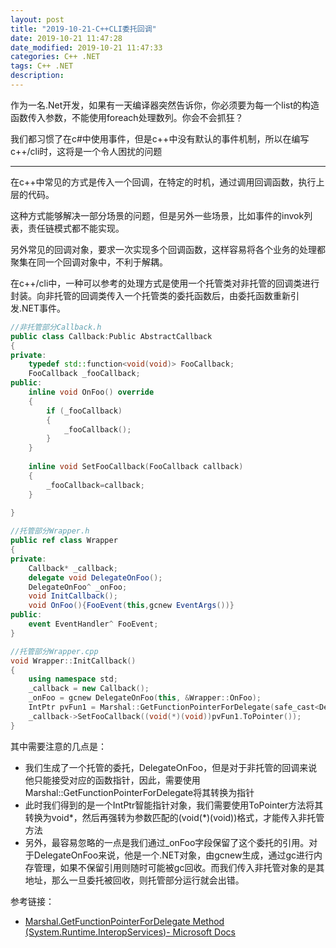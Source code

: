 ```yaml
---
layout: post
title: "2019-10-21-C++CLI委托回调"
date: 2019-10-21 11:47:28
date_modified: 2019-10-21 11:47:33
categories: C++ .NET
tags: C++ .NET
description:
---
```


作为一名.Net开发，如果有一天编译器突然告诉你，你必须要为每一个list的构造函数传入参数，不能使用foreach处理数列。你会不会抓狂？

我们都习惯了在c#中使用事件，但是c++中没有默认的事件机制，所以在编写c++/cli时，这将是一个令人困扰的问题

---

在c++中常见的方式是传入一个回调，在特定的时机，通过调用回调函数，执行上层的代码。

这种方式能够解决一部分场景的问题，但是另外一些场景，比如事件的invok列表，责任链模式都不能实现。

另外常见的回调对象，要求一次实现多个回调函数，这样容易将各个业务的处理都聚集在同一个回调对象中，不利于解耦。



在c++/cli中，一种可以参考的处理方式是使用一个托管类对非托管的回调类进行封装。向非托管的回调类传入一个托管类的委托函数后，由委托函数重新引发.NET事件。

```c++
//非托管部分Callback.h
public class Callback:Public AbstractCallback
{
private:
    typedef std::function<void(void)> FooCallback;
	FooCallback _fooCallback;
public:
    inline void OnFoo() override
    {
        if (_fooCallback)
		{
			_fooCallback();
		}
    }
    
    inline void SetFooCallback(FooCallback callback)
    {
        _fooCallback=callback;
    }
    
}
```

```c#
//托管部分Wrapper.h
public ref class Wrapper
{
private:
    Callback* _callback;
	delegate void DelegateOnFoo();
	DelegateOnFoo^ _onFoo;
    void InitCallback();
    void OnFoo(){FooEvent(this,gcnew EventArgs())}
public:
    event EventHandler^ FooEvent;
}
```

```C++
//托管部分Wrapper.cpp
void Wrapper::InitCallback()
{
	using namespace std;
	_callback = new Callback();
	_onFoo = gcnew DelegateOnFoo(this, &Wrapper::OnFoo);
	IntPtr pvFun1 = Marshal::GetFunctionPointerForDelegate(safe_cast<Delegate^>(_onFoo));
	_callback->SetFooCallback((void(*)(void))pvFun1.ToPointer());
}
```

其中需要注意的几点是：

- 我们生成了一个托管的委托，DelegateOnFoo，但是对于非托管的回调来说他只能接受对应的函数指针，因此，需要使用Marshal::GetFunctionPointerForDelegate将其转换为指针
- 此时我们得到的是一个IntPtr智能指针对象，我们需要使用ToPointer方法将其转换为void\*，然后再强转为参数匹配的(void(*)(void))格式，才能传入非托管方法
- 另外，最容易忽略的一点是我们通过_onFoo字段保留了这个委托的引用。对于DelegateOnFoo来说，他是一个.NET对象，由gcnew生成，通过gc进行内存管理，如果不保留引用则随时可能被gc回收。而我们传入非托管对象的是其地址，那么一旦委托被回收，则托管部分运行就会出错。

参考链接：

- [Marshal.GetFunctionPointerForDelegate Method (System.Runtime.InteropServices)- Microsoft Docs](https://docs.microsoft.com/en-us/dotnet/api/system.runtime.interopservices.marshal.getfunctionpointerfordelegate?view=netframework-4.8)



